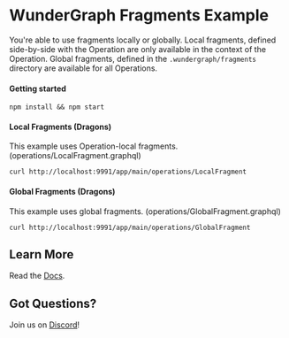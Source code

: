 # WunderGraph Fragments Example

You're able to use fragments locally or globally.
Local fragments, defined side-by-side with the Operation are only available in the context of the Operation.
Global fragments, defined in the `.wundergraph/fragments` directory are available for all Operations.

#### Getting started

```shell
npm install && npm start
```

#### Local Fragments (Dragons)

This example uses Operation-local fragments. (operations/LocalFragment.graphql)

```shell
curl http://localhost:9991/app/main/operations/LocalFragment
```

#### Global Fragments (Dragons)

This example uses global fragments. (operations/GlobalFragment.graphql)

```shell
curl http://localhost:9991/app/main/operations/GlobalFragment
```

## Learn More

Read the [Docs](https://wundergraph.com/docs).

## Got Questions?

Join us on [Discord](https://wundergraph.com/discord)!
